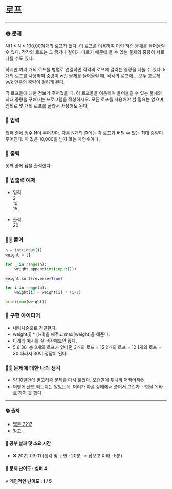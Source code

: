 # 로프

-----
### 🌞 문제
N(1 ≤ N ≤ 100,000)개의 로프가 있다. 이 로프를 이용하여 이런 저런 물체를 들어올릴 수 있다. 각각의 로프는 그 굵기나 길이가 다르기 때문에 들 수 있는 물체의 중량이 서로 다를 수도 있다.

하지만 여러 개의 로프를 병렬로 연결하면 각각의 로프에 걸리는 중량을 나눌 수 있다. k개의 로프를 사용하여 중량이 w인 물체를 들어올릴 때, 각각의 로프에는 모두 고르게 w/k 만큼의 중량이 걸리게 된다.

각 로프들에 대한 정보가 주어졌을 때, 이 로프들을 이용하여 들어올릴 수 있는 물체의 최대 중량을 구해내는 프로그램을 작성하시오. 모든 로프를 사용해야 할 필요는 없으며, 임의로 몇 개의 로프를 골라서 사용해도 된다.
   
### 📝 입력
첫째 줄에 정수 N이 주어진다. 다음 N개의 줄에는 각 로프가 버틸 수 있는 최대 중량이 주어진다. 이 값은 10,000을 넘지 않는 자연수이다.

### 👋 출력 
첫째 줄에 답을 출력한다.

### 🚩 입출력 예제
- 입력  
2  
10  
15
  

- 출력  
20  
  
### 👩‍💻 풀이
```python
n = int(input())
weight = []

for _ in range(n):
    weight.append(int(input()))

weight.sort(reverse=True)

for i in range(n):
    weight[i] = weight[i] * (i+1)

print(max(weight))
```

### 🔑 구현 아이디어
- 내림차순으로 정렬한다.
- weight[i] * (i+1)을 해주고 max(weight)을 해준다.
- 아래의 예시를 잘 생각해보면 좋다.
- 5 6 30, 총 3개의 로프가 있다면 3개의 로프 = 15 2개의 로프 = 12 1개의 로프 = 30 따라서 30이 정답이 된다.
  
### 🙋‍♀‍ 문제에 대한 나의 생각
- 약 10일만에 알고리즘 문제를 다시 풀었다. 오랜만에 푸니까 어색어색🙄
- 어떻게 풀면 되는지는 알았는데, 머리가 아픈 상태에서 풀어서 그런가 구현을 똑바로 하지 못 했다.

-------------
#### 📚 출처
- [백준 2217](https://www.acmicpc.net/problem/2217)
- [참고](https://yongku.tistory.com/entry/%EB%B0%B1%EC%A4%80-%EC%95%8C%EA%B3%A0%EB%A6%AC%EC%A6%98-%EB%B0%B1%EC%A4%80-2217%EB%B2%88-%EB%A1%9C%ED%94%84-%ED%8C%8C%EC%9D%B4%EC%8D%ACPython)
#### 📅 공부 날짜 및 소요 시간
- ❌ 2022.03.01 (생각 및 구현 : 20분 -> 답보고 이해 : 5분) 
#### 🌳 문제 난이도 : 실버 4
#### ⭐ 개인적인 난이도 : 1 / 5